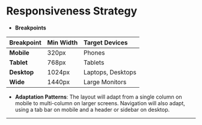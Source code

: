 # Responsiveness Strategy

  * **Breakpoints**

| Breakpoint | Min Width | Target Devices |
| :--- | :--- | :--- |
| **Mobile** | 320px | Phones |
| **Tablet** | 768px | Tablets |
| **Desktop** | 1024px | Laptops, Desktops |
| **Wide** | 1440px | Large Monitors |

  * **Adaptation Patterns**: The layout will adapt from a single column on mobile to multi-column on larger screens. Navigation will also adapt, using a tab bar on mobile and a header or sidebar on desktop.

-----
